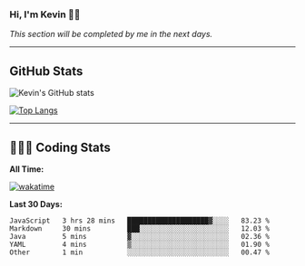 ### Hi, I'm Kevin 👋🏻

_This section will be completed by me in the next days._


--- 
## GitHub Stats
![Kevin's GitHub stats](https://github-readme-stats.vercel.app/api?username=kevin-kraus&show_icons=true&theme=dark)

[![Top Langs](https://github-readme-stats.vercel.app/api/top-langs/?username=kevin-kraus&layout=compact&theme=dark)]()

---
## 🧑🏻‍💻 Coding Stats

**All Time:**

[![wakatime](https://wakatime.com/badge/user/2ee1869b-72a2-4c21-b5f7-e95432f5a1cf.svg?style=flat)](https://wakatime.com/@2ee1869b-72a2-4c21-b5f7-e95432f5a1cf)

**Last 30 Days:**

<!--START_SECTION:waka-->

```text
JavaScript   3 hrs 28 mins   ████████████████████▓░░░░   83.23 %
Markdown     30 mins         ███░░░░░░░░░░░░░░░░░░░░░░   12.03 %
Java         5 mins          ▓░░░░░░░░░░░░░░░░░░░░░░░░   02.36 %
YAML         4 mins          ▒░░░░░░░░░░░░░░░░░░░░░░░░   01.90 %
Other        1 min           ░░░░░░░░░░░░░░░░░░░░░░░░░   00.47 %
```

<!--END_SECTION:waka-->

